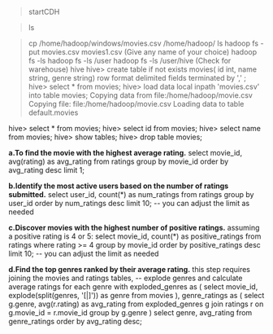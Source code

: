 > startCDH
 
> ls

>cp /home/hadoop/windows/movies.csv /home/hadoop/
>ls
>hadoop fs -put movies.csv movies1.csv (Give any name of your choice)
>hadoop fs -ls
>hadoop fs -ls /user
>hadoop fs -ls /user/hive (Check for warehouse)
>hive
hive> create table if not exists movies(
id int,
name string,
genre string)
row format delimited
fields terminated by ',' ;
hive> select * from movies;
hive> load data local inpath 'movies.csv' into table movies;
Copying data from file:/home/hadoop/movie.csv
Copying file: file:/home/hadoop/movie.csv
Loading data to table default.movies

hive> select * from movies;
hive> select id from movies;
hive> select name from movies;
hive> show tables;
hive> drop table movies;

**a.To find the movie with the highest average rating.**
select movie_id, avg(rating) as avg_rating
from ratings
group by movie_id
order by avg_rating desc
limit 1;

**b.Identify the most active users based on the number of ratings submitted.**
select user_id, count(*) as num_ratings
from ratings
group by user_id
order by num_ratings desc
limit 10; -- you can adjust the limit as needed

**c.Discover movies with the highest number of positive ratings.**
assuming a positive rating is 4 or 5:
select movie_id, count(*) as positive_ratings
from ratings
where rating >= 4
group by movie_id
order by positive_ratings desc
limit 10; -- you can adjust the limit as needed

**d.Find the top genres ranked by their average rating.**
this step requires joining the movies and ratings tables,
-- explode genres and calculate average ratings for each genre
with exploded_genres as (
select movie_id, explode(split(genres, '[|]')) as genre
from movies
),
genre_ratings as (
select g.genre, avg(r.rating) as avg_rating
from exploded_genres g
join ratings r on g.movie_id = r.movie_id
group by g.genre
)
select genre, avg_rating
from genre_ratings
order by avg_rating desc;
